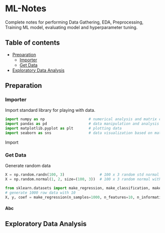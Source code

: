 # ML-Notes
Complete notes for performing Data Gathering, EDA, Preprocessing, Training ML model, evaluating model and hyperparameter tuning.
## Table of contents
- [Preparation](#Preparation)
	- [Importer](#Importer)
	- [Get Data](#Get-Data)
- [Exploratory Data Analysis](#Exploratory-Data-Analysis)


## Preparation
### Importer
Import standard library for playing with data.
```python
import numpy as np                    # numerical analysis and matrix computation 
import pandas as pd                   # data manipulation and analysis on tabular data
import matplotlib.pyplot as plt       # plotting data
import seaborn as sns                 # data visualization based on matplotlib
```
Import 
### Get Data
Generate random data
```python
X = np.random.randn(100, 3)                # 100 x 3 random std normal dist array
X = np.random.normal(1, 2, size=(100, 3))  # 100 x 3 random normal with mean 1 and stddev 2

from sklearn.datasets import make_regression, make_classification, make_blobs
# generate 1000 row data with 10 
X, y, coef = make_regression(n_samples=1000, n_features=10, n_informative=3, noise=0.0, coef=False, random_state=None)
```

#### Abc
## Exploratory Data Analysis

<!--stackedit_data:
eyJoaXN0b3J5IjpbLTE4OTQ2MjM4OTYsODU3MDM4MjUzLC03MD
gyMDU1NjAsMTkyOTIyMzM0NiwxNzgxNjk5NTI0LDg3ODExNDMy
OSwtMTg0MDMzNjk3LDE2MDg4NjM4NjksMTM2NTY0MTU2OSwxMz
A5NjM2MDExLC0yMDg5MDEwNDcyLDEyNzgwNjQ2MThdfQ==
-->